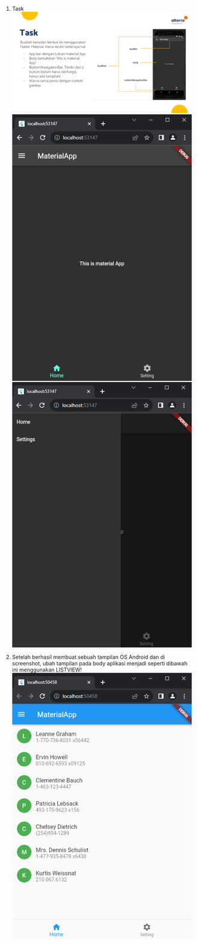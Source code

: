 1. Task
   ![Soal](soal.png)
   ![Nomor 1](1.1.png)
   ![Nomor 1](1.2.png)

2. Setelah berhasil membuat sebuah tampilan OS Android dan di screenshot, ubah tampilan pada body aplikasi menjadi seperti dibawah ini menggunakan LISTVIEW!
   ![Nomor 2](2.png)